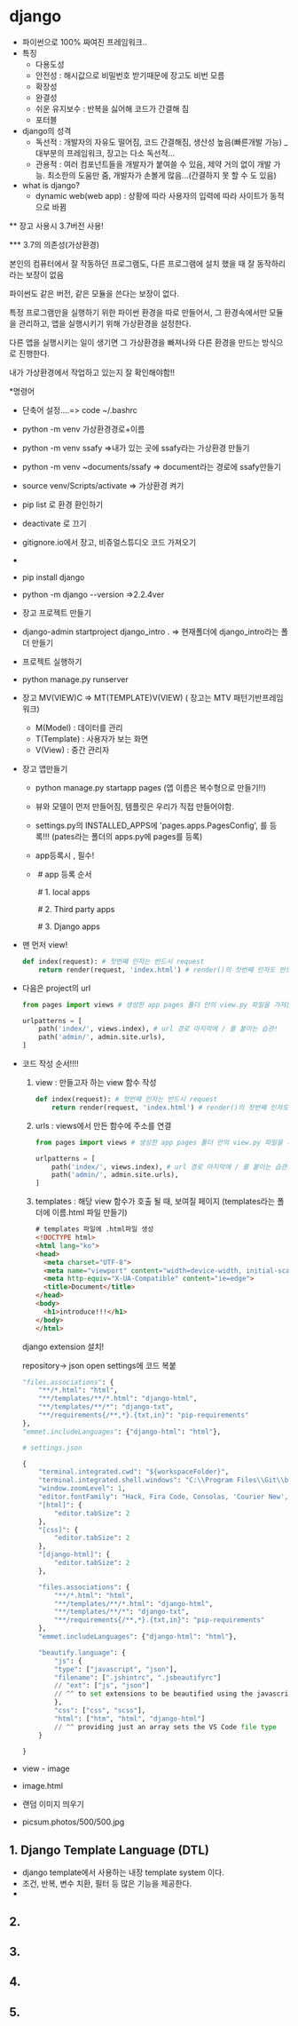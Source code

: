 # django

- 파이썬으로 100% 짜여진 프레임워크..
- 특징
  - 다용도성
  - 안전성 : 해시값으로 비밀번호 받기때문에 장고도 비번 모름
  - 확장성
  - 완결성
  - 쉬운 유지보수 : 반복을 싫어해 코드가 간결해 짐
  - 포터블
- django의 성격
  - 독선적 : 개발자의 자유도 떨어짐, 코드 간결해짐, 생산성 높음(빠른개발 가능) _ 대부분의 프레임워크, 장고는 다소 독선적...
  - 관용적 : 여러 컴포넌트들을 개발자가 붙여쓸 수 있음, 제약 거의 없이 개발 가능. 최소한의 도움만 줌, 개발자가 손볼게 많음...(간결하지 못 할 수 도 있음)
- what is django?
  - dynamic web(web app) : 상황에 따라 사용자의 입력에 따라 사이트가 동적으로 바뀜





** 장고 사용시 3.7버전 사용!

*** 3.7의 의존성(가상환경)

 본인의 컴퓨터에서 잘 작동하던 프로그램도, 다른 프로그램에 설치 했을 때 잘 동작하리라는 보장이 없음

파이썬도 같은 버전, 같은 모듈을 쓴다는 보장이 없다.

특정 프로그램만을 실행하기 위한 파이썬 환경을 따로 만들어서, 그 환경속에서만 모듈을 관리하고, 앱을 실행시키기 위해 가상환경을 설정한다.

다른 앱을 실행시키는 일이 생기면 그 가상환경을 빠져나와 다른 환경을 만드는 방식으로 진행한다.

내가 가상환경에서 작업하고 있는지 잘 확인해야함!!



*명령어

- 단축어 설정....=> code ~/.bashrc

- python -m venv 가상환경경로+이름
- python -m venv ssafy =>내가 있는 곳에 ssafy라는 가상환경 만들기
- python -m venv ~documents/ssafy => document라는 경로에 ssafy만들기

- source venv/Scripts/activate => 가상환경 켜기
- pip list 로 환경 환인하기
- deactivate 로 끄기

- gitignore.io에서 장고, 비쥬얼스튜디오 코드 가져오기
- 

- pip install django
- python -m django --version =>2.2.4ver



- 장고 프로젝트 만들기
- django-admin startproject django_intro . => 현재폴더에 django_intro라는 폴더 만들기
- 프로젝트 실행하기
- python  manage.py runserver



- 장고 MV(VIEW)C => MT(TEMPLATE)V(VIEW) ( 장고는 MTV 패턴기반프레임워크) 
  - M(Model) : 데이터를 관리
  - T(Template) : 사용자가 보는 화면
  - V(View) : 중간 관리자



- 장고 앱만들기

  - python manage.py startapp pages (앱 이름은 복수형으로 만들기!!)

  - 뷰와 모델이 먼저 만들어짐, 템플릿은 우리가 직접 만들어야함.

  - settings.py의 INSTALLED_APPS에 'pages.apps.PagesConfig', 를 등록!!! (pates라는 폴더의 apps.py에 pages를 등록)

  - app등록시 , 필수!

  - ​    \# app 등록 순서

    ​    \# 1. local apps

    ​    \# 2. Third party apps

    ​    \# 3. Django apps

- 맨 먼저 view!

  ```python
  def index(request): # 첫번째 인자는 반드시 request
      return render(request, 'index.html') # render()의 첫번째 인자도 반드시 request
  ```

- 다음은 project의 url

  ```python
  from pages import views # 생성한 app pages 폴더 안의 view.py 파일을 가져온다.
  
  urlpatterns = [
      path('index/', views.index), # url 경로 마지막에 / 를 붙이는 습관!
      path('admin/', admin.site.urls),
  ]
  
  ```



- 코드 작성 순서!!!!

  1. view : 만들고자 하는 view 함수 작성

     ```python
     def index(request): # 첫번째 인자는 반드시 request
         return render(request, 'index.html') # render()의 첫번째 인자도 반드시 request
     ```

  2. urls : views에서 만든 함수에 주소를 연결

     ```python
     from pages import views # 생성한 app pages 폴더 안의 view.py 파일을 가져온다.
     
     urlpatterns = [
         path('index/', views.index), # url 경로 마지막에 / 를 붙이는 습관!
         path('admin/', admin.site.urls),
     ]
     ```

  3. templates : 해당 view 함수가 호출 될 때, 보여질 페이지 (templates라는 폴더에 이름.html 파일 만들기)

     ```html
     # templates 파일에 .html파일 생성
     <!DOCTYPE html>
     <html lang="ko">
     <head>
       <meta charset="UTF-8">
       <meta name="viewport" content="width=device-width, initial-scale=1.0">
       <meta http-equiv="X-UA-Compatible" content="ie=edge">
       <title>Document</title>
     </head>
     <body>
       <h1>introduce!!!</h1>
     </body>
     </html>
     ```

     

  django extension 설치!

  repository-> json open settings에 코드 복붙

  ```python
  "files.associations": {
      "**/*.html": "html",
      "**/templates/**/*.html": "django-html",
      "**/templates/**/*": "django-txt",
      "**/requirements{/**,*}.{txt,in}": "pip-requirements"
  },
  "emmet.includeLanguages": {"django-html": "html"},
  ```

  ```python
  # settings.json
  
  {
      "terminal.integrated.cwd": "${workspaceFolder}",
      "terminal.integrated.shell.windows": "C:\\Program Files\\Git\\bin\\bash.exe",
      "window.zoomLevel": 1,
      "editor.fontFamily": "Hack, Fira Code, Consolas, 'Courier New', monospace",
      "[html]": {
          "editor.tabSize": 2
      },
      "[css]": {
          "editor.tabSize": 2
      },
      "[django-html]": {
          "editor.tabSize": 2
      },
  
      "files.associations": {
          "**/*.html": "html",
          "**/templates/**/*.html": "django-html",
          "**/templates/**/*": "django-txt",
          "**/requirements{/**,*}.{txt,in}": "pip-requirements"
      },
      "emmet.includeLanguages": {"django-html": "html"},
  
      "beautify.language": {
          "js": {
          "type": ["javascript", "json"],
          "filename": [".jshintrc", ".jsbeautifyrc"]
          // "ext": ["js", "json"]
          // ^^ to set extensions to be beautified using the javascript beautifier
          },
          "css": ["css", "scss"],
          "html": ["htm", "html", "django-html"]
          // ^^ providing just an array sets the VS Code file type
      }
        
  }
  ```

- view - image

- image.html

- 랜덤 이미지 띄우기

- picsum.photos/500/500.jpg

## 1. Django Template Language (DTL)

- django template에서 사용하는 내장 template system 이다.
- 조건, 반복, 변수 치환, 필터 등 많은 기능을 제공한다.
- 

## 2.

## 3.

## 4.

## 5.

